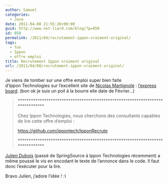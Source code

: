 ```yaml
---
author: Samuel
categories:
  - Java
date: 2011-04-08 21:55:26+00:00
guid: http://www.net-liard.com/blog/?p=850
id: 850
permalink: /2011/04/recrutement-ippon-vraiment-original/
tags:
  - fun
  - Ippon
  - offre emploi
title: Recrutement Ippon vraiment original
url: /2011/04/08/recrutement-ippon-vraiment-original/
---
```


Je viens de tomber sur une offre emploi super bien faite d&#8217;Ippon Technologies sur l&#8217;excellent site de [Nicolas Martignole](http://www.touilleur-express.fr/) : [l&#8217;express board](http://www.express-board.fr/). (bon ok je suis un poil à la bourre elle date de Février&#8230;)

> <span>******************************************************************************</span>
> 
> <span>Chez Ippon Technologies, nous cherchons des consultants capables de lire cette offre d&#8217;emploi :</span>
> 
> <span><a title="GitHub Ippon" href="https://github.com/ippontech/IpponRecrute" target="_blank">https://github.com/ippontech/IpponRecrute</a></span>
> 
> <span>******************************************************************************</span>

<span><a href="http://www.julien-dubois.com/">Julien Dubois</a> (passé de SpringSource à Ippon Technologies récemment) a même poussé le vis en encodant le texte de l&#8217;annonce dans le code. Il faut donc l&#8217;exécuter pour la lire.</span>

<span>Bravo Julien, j&#8217;adore l&#8217;idée ! <img src="http://www.apptom.fr/wp-includes/images/smilies/simple-smile.png" alt=":)" class="wp-smiley" style="height: 1em; max-height: 1em;" /></span>